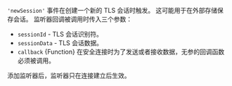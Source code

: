 <!-- YAML
added: v0.9.2
-->

`'newSession'` 事件在创建一个新的 TLS 会话时触发。
这可能用于在外部存储保存会话。
监听器回调被调用时传入三个参数：

* `sessionId` - TLS 会话识别符。
* `sessionData` - TLS 会话数据。
* `callback` {Function} 在安全连接时为了发送或者接收数据，无参的回调函数必须被调用。

添加监听器后，监听器只在连接建立后生效。

